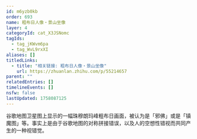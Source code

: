 ```yaml
---
id: m6yzb0kb
order: 693
name: 粗布日人像・景山坐像
layer: 4
categoryId: cat_X3JSNomc
tagIds:
  - tag_jKWvm6pa
  - tag_WvL9rxXI
aliases: []
titledLinks:
  - title: "相关链接: 粗布日人像・景山坐像"
    url: https://zhuanlan.zhihu.com/p/55214657
parent: ""
relatedEntries: []
timelineEvents: []
nsfw: false
lastUpdated: 1758087125
---
```


谷歌地图卫星图上显示的一幅珠穆朗玛峰粗布日画面，被认为是「邪佛」或是「镇魔图」等。事实上是由于谷歌地图的对称拼接错误，以及人的空想性错视而共同产生的一种视错觉。